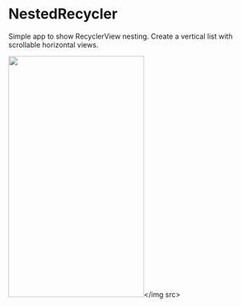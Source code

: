 # NestedRecycler

Simple app to show RecyclerView nesting. Create a vertical list with scrollable horizontal views.

<img src = "http://i.giphy.com/3o85fP8NimeDTvQzhC.gif" height=480 width=270></img src>
